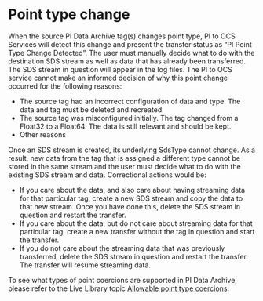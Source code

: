 # Point type change

When the source PI Data Archive tag(s) changes point type, PI to OCS Services will detect this change and present the transfer status as “PI Point Type Change Detected”.
The user must manually decide what to do with the destination SDS stream as well as data that has already been transferred.  The SDS stream in question will appear in the log files. The PI to OCS service cannot make an informed decision of why this point change occurred for the following reasons:

* The source tag had an incorrect configuration of data and type. The data and tag must be deleted and recreated.
* The source tag was misconfigured initially. The tag changed from a Float32 to a Float64. The data is still relevant and should be kept.
* Other reasons

Once an SDS stream is created, its underlying SdsType cannot change. As a result, new data from the tag that is assigned a different type cannot be stored in the same stream and the user must decide what to do with the existing SDS stream and data. Correctional actions would be:

* If you care about the data, and also care about having streaming data for that particular tag, create a new SDS stream and copy the data to that new stream. Once you have done this, delete the SDS stream in question and restart the transfer.
*	If you care about the data, but do not care about streaming data for that particular tag, create a new transfer without the tag in question and start the transfer. 
*	If you do not care about the streaming data that was previously transferred, delete the SDS stream in question and restart the transfer. The transfer will resume streaming data.

To see what types of point coercions are supported in PI Data Archive, please refer to the Live Library topic [Allowable point type coercions](https://livelibrary.osisoft.com/LiveLibrary/content/en/server-v14/GUID-FA9A99C2-0E4A-4BCE-90E7-18D45EF15EF6).
